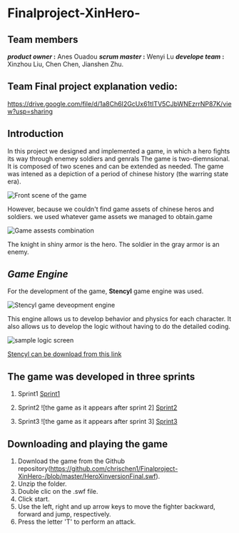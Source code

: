 # Finalproject-XinHero-

## Team members

**_product owner_ :** Anes Ouadou
**_scrum master_ :** Wenyi Lu
**_develope team_ :** Xinzhou Liu, Chen Chen, Jianshen Zhu.

## Team Final project explanation vedio:

https://drive.google.com/file/d/1a8Ch6I2GcUx61tITV5CJbWNEzrrNP87K/view?usp=sharing

## Introduction

In this project we designed and implemented a game, in which a hero fights its way through enemey soldiers and genrals The game is two-diemnsional. It is composed of two scenes and can be extended as needed. The game was intened as a depiction of a period of chinese history (the warring state era).

![Front scene of the game](frontpage.jpg)

However, because we couldn't find game assets of chinese  heros and soldiers. we used whatever game assets we managed to obtain.game

![Game assests combination](gameassests.jpg)

The knight in shiny armor is the hero.
The soldier in the gray armor is an enemy.

## *Game Engine*
For the development of the game, **Stencyl** game engine was used.

![Stencyl game deveopment engine](stencyl.JPG)

This engine allows us to develop behavior and physics for each character.
It also allows us to develop the logic without having to do the detailed coding.

![sample logic screen](gamelogic.JPG)

[Stencyl can be download from this link](http://www.stencyl.com/)

## The game was developed in three sprints


1. Sprint1
[Sprint1](https://github.com/Anesouadou/Finalproject-XinHero-/tree/Sprint-One)


2. Sprint2
![the game as it appears after sprint 2]
[Sprint2](https://github.com/Anesouadou/Finalproject-XinHero-/tree/Sprint-Two)


3. Sprint3
![the game as it appears after sprint 3]
[Sprint3](https://github.com/Anesouadou/Finalproject-XinHero-/tree/Sprint-Three)


## Downloading and playing the game

1. Download the game from the Github repository(https://github.com/chrischen1/Finalproject-XinHero-/blob/master/HeroXinversionFinal.swf).
2. Unzip the folder.
3. Double clic on the .swf file.  
4. Click start.
5. Use the left, right and up arrow keys to move the fighter backward, forward and jump, respectively.
6. Press the letter 'T' to perform an attack.   
